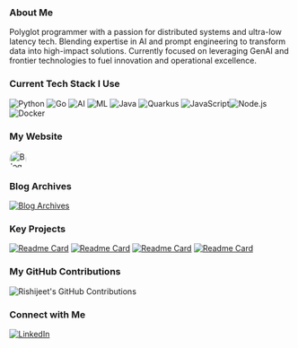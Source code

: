 ### About Me
Polyglot programmer with a passion for distributed systems and ultra-low latency tech. Blending expertise in AI and prompt engineering to transform data into high-impact solutions. Currently focused on leveraging GenAI and frontier technologies to fuel innovation and operational excellence.

### Current Tech Stack I Use
![Python](https://img.shields.io/badge/Python-3776AB?style=flat&logo=python&logoColor=white)  ![Go](https://img.shields.io/badge/Go-00ADD8?style=flat&logo=go&logoColor=white) ![AI](https://img.shields.io/badge/AI-FF6F61?style=flat&logo=ai&logoColor=white)  ![ML](https://img.shields.io/badge/ML-34B7F1?style=flat&logo=machine-learning&logoColor=white)  ![Java](https://img.shields.io/badge/Java-007396?style=flat&logo=java&logoColor=white)  ![Quarkus](https://img.shields.io/badge/Quarkus-5B0E2D?style=flat&logo=quarkus&logoColor=white)  ![JavaScript](https://img.shields.io/badge/JavaScript-323330?style=flat&logo=javascript&logoColor=F7DF1E)![Node.js](https://img.shields.io/badge/Node.js-339933?style=flat&logo=node.js&logoColor=white)  ![Docker](https://img.shields.io/badge/Docker-2496ED?style=flat&logo=docker&logoColor=white)

### My Website
[<img src="https://rishijeet.github.io/favicon.svg" alt="Blog" width="30" height="30" style="border-radius: 50%;"/>](https://rishijeet.github.io)  

### Blog Archives
[![Blog Archives](https://img.shields.io/badge/Archives-0077B5?style=flat&logo=readme&logoColor=white)](https://rishijeet.github.io/blog/archives/)


### Key Projects
[![Readme Card](https://github-readme-stats.vercel.app/api/pin/?username=rishijeet&repo=flinker&show_owner=true&theme=github_dark_dimmed)](https://github.com/rishijeet/flinker)  [![Readme Card](https://github-readme-stats.vercel.app/api/pin/?username=rishijeet&repo=agentic-claims&show_owner=true&theme=github_dark_dimmed)](https://github.com/rishijeet/agentic-claims)  [![Readme Card](https://github-readme-stats.vercel.app/api/pin/?username=rishijeet&repo=smartcase-engine&show_owner=true&theme=github_dark_dimmed)](https://github.com/rishijeet/smartcase-engine)  [![Readme Card](https://github-readme-stats.vercel.app/api/pin/?username=rishijeet&repo=doc_embedding&show_owner=true&theme=github_dark_dimmed)](https://github.com/rishijeet/doc_embedding)

### My GitHub Contributions
![Rishijeet's GitHub Contributions](https://github-contribution-stats.vercel.app/api?username=rishijeet&theme=github_dark_dimmed)

### Connect with Me
[![LinkedIn](https://img.shields.io/badge/LinkedIn-0A66C2?style=flat&logo=linkedin&logoColor=white)](https://www.linkedin.com/in/rishijeet/)
